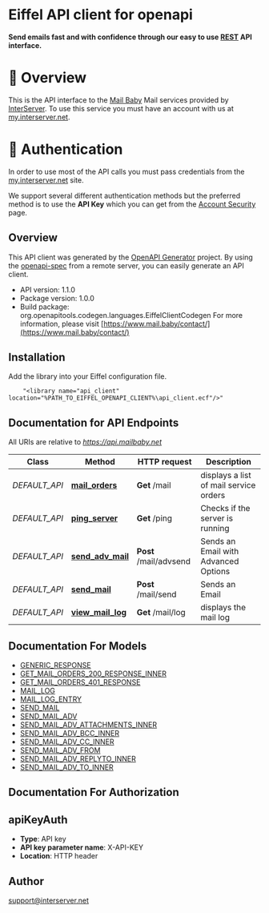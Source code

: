 # Eiffel API client for openapi

**Send emails fast and with confidence through our easy to use [REST](https://en.wikipedia.org/wiki/Representational_state_transfer) API interface.**


# 📌 Overview

This is the API interface to the [Mail Baby](https//mail.baby/) Mail services provided by [InterServer](https://www.interserver.net). To use this service you must have an account with us at [my.interserver.net](https://my.interserver.net).


# 🔐 Authentication

In order to use most of the API calls you must pass credentials from the [my.interserver.net](https://my.interserver.net/) site.

We support several different authentication methods but the preferred method is to use the **API Key** which you can get from the [Account Security](https://my.interserver.net/account_security) page.


## Overview
This API client was generated by the [OpenAPI Generator](https://openapi-generator.tech) project.  By using the [openapi-spec](https://openapis.org) from a remote server, you can easily generate an API client.

- API version: 1.1.0
- Package version: 1.0.0
- Build package: org.openapitools.codegen.languages.EiffelClientCodegen
For more information, please visit [https://www.mail.baby/contact/](https://www.mail.baby/contact/)

## Installation
Add the library into your Eiffel configuration file.
```
    "<library name="api_client" location="%PATH_TO_EIFFEL_OPENAPI_CLIENT%\api_client.ecf"/>"
```

## Documentation for API Endpoints

All URIs are relative to *https://api.mailbaby.net*

Class | Method | HTTP request | Description
------------ | ------------- | ------------- | -------------
*DEFAULT_API* | [**mail_orders**](docs/DEFAULT_API.md#mail_orders) | **Get** /mail | displays a list of mail service orders
*DEFAULT_API* | [**ping_server**](docs/DEFAULT_API.md#ping_server) | **Get** /ping | Checks if the server is running
*DEFAULT_API* | [**send_adv_mail**](docs/DEFAULT_API.md#send_adv_mail) | **Post** /mail/advsend | Sends an Email with Advanced Options
*DEFAULT_API* | [**send_mail**](docs/DEFAULT_API.md#send_mail) | **Post** /mail/send | Sends an Email
*DEFAULT_API* | [**view_mail_log**](docs/DEFAULT_API.md#view_mail_log) | **Get** /mail/log | displays the mail log


## Documentation For Models

 - [GENERIC_RESPONSE](docs/GENERIC_RESPONSE.md)
 - [GET_MAIL_ORDERS_200_RESPONSE_INNER](docs/GET_MAIL_ORDERS_200_RESPONSE_INNER.md)
 - [GET_MAIL_ORDERS_401_RESPONSE](docs/GET_MAIL_ORDERS_401_RESPONSE.md)
 - [MAIL_LOG](docs/MAIL_LOG.md)
 - [MAIL_LOG_ENTRY](docs/MAIL_LOG_ENTRY.md)
 - [SEND_MAIL](docs/SEND_MAIL.md)
 - [SEND_MAIL_ADV](docs/SEND_MAIL_ADV.md)
 - [SEND_MAIL_ADV_ATTACHMENTS_INNER](docs/SEND_MAIL_ADV_ATTACHMENTS_INNER.md)
 - [SEND_MAIL_ADV_BCC_INNER](docs/SEND_MAIL_ADV_BCC_INNER.md)
 - [SEND_MAIL_ADV_CC_INNER](docs/SEND_MAIL_ADV_CC_INNER.md)
 - [SEND_MAIL_ADV_FROM](docs/SEND_MAIL_ADV_FROM.md)
 - [SEND_MAIL_ADV_REPLYTO_INNER](docs/SEND_MAIL_ADV_REPLYTO_INNER.md)
 - [SEND_MAIL_ADV_TO_INNER](docs/SEND_MAIL_ADV_TO_INNER.md)


## Documentation For Authorization


## apiKeyAuth

- **Type**: API key
- **API key parameter name**: X-API-KEY
- **Location**: HTTP header


## Author

support@interserver.net

